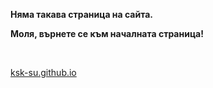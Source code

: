 **Няма такава страница на сайта.**

**Моля, върнете се към началната страница!**

<br>

[ksk-su.github.io](https://ksk-su.github.io)
